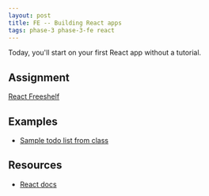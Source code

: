 ```yaml
---
layout: post
title: FE -- Building React apps
tags: phase-3 phase-3-fe react
---
```


Today, you'll start on your first React app without a tutorial.

## Assignment

[React Freeshelf](https://classroom.github.com/a/h3QoOgdQ)

## Examples

- [Sample todo list from class](https://github.com/momentum-team-2/example--react-todo)

## Resources

- [React docs](https://reactjs.org/docs/getting-started.html)
